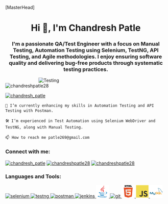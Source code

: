 [MasterHead]
<h1 align="center">Hi 👋, I'm Chandresh Patle</h1> <h3 align="center">I'm a passionate QA/Test Engineer with a focus on Manual Testing, Automation Testing using Selenium, TestNG, API Testing, and Agile methodologies. I enjoy ensuring software quality and delivering bug-free products through systematic testing practices.</h3> <img align="right" alt="Testing" width="400" src="https://d3ansictanv2wj.cloudfront.net/NEX/51f80c2e-b078-11e8-a9a5-9bfb351a1b1c/selenium-suits-project.gif"> <p align="left"> <img src="https://komarev.com/ghpvc/?username=chandreshpatle28&label=Profile%20views&color=0e75b6&style=flat" alt="chandreshpatle28" /> </p> <p align="left"> <a href="https://twitter.com/chandresh_patle" target="blank"><img src="https://img.shields.io/twitter/follow/chandresh_patle?logo=twitter&style=for-the-badge" alt="chandresh_patle" /></a> </p>

    🌱 I’m currently enhancing my skills in Automation Testing and API Testing with Postman.

    🛠 I’m experienced in Test Automation using Selenium WebDriver and TestNG, along with Manual Testing.

    📫 How to reach me patle269@gmail.com

<h3 align="left">Connect with me:</h3> <p align="left"> <a href="https://twitter.com/chandresh_patle" target="blank"><img align="center" src="https://raw.githubusercontent.com/rahuldkjain/github-profile-readme-generator/master/src/images/icons/Social/twitter.svg" alt="chandresh_patle" height="30" width="40" /></a> <a href="https://linkedin.com/in/chandreshpatle28" target="blank"><img align="center" src="https://raw.githubusercontent.com/rahuldkjain/github-profile-readme-generator/master/src/images/icons/Social/linked-in-alt.svg" alt="chandreshpatle28" height="30" width="40" /></a> <a href="https://instagram.com/chandreshpatle28" target="blank"><img align="center" src="https://raw.githubusercontent.com/rahuldkjain/github-profile-readme-generator/master/src/images/icons/Social/instagram.svg" alt="chandreshpatle28" height="30" width="40" /></a> </p> <h3 align="left">Languages and Tools:</h3> <p align="left"> <a href="https://www.selenium.dev/" target="_blank" rel="noreferrer"> <img src="https://www.vectorlogo.zone/logos/selenium/selenium-icon.svg" alt="selenium" width="40" height="40"/> </a> <a href="https://testng.org/doc/" target="_blank" rel="noreferrer"> <img src="https://raw.githubusercontent.com/techxpertSoham/Techxpert-Soham-Website/master/Images/testng.png" alt="testng" width="40" height="40"/> </a> <a href="https://www.postman.com/" target="_blank" rel="noreferrer"> <img src="https://www.vectorlogo.zone/logos/getpostman/getpostman-icon.svg" alt="postman" width="40" height="40"/> </a> <a href="https://www.jenkins.io" target="_blank" rel="noreferrer"> <img src="https://www.vectorlogo.zone/logos/jenkins/jenkins-icon.svg" alt="jenkins" width="40" height="40"/> </a> <a href="https://www.java.com" target="_blank" rel="noreferrer"> <img src="https://raw.githubusercontent.com/devicons/devicon/master/icons/java/java-original.svg" alt="java" width="40" height="40"/> </a> <a href="https://git-scm.com/" target="_blank" rel="noreferrer"> <img src="https://www.vectorlogo.zone/logos/git-scm/git-scm-icon.svg" alt="git" width="40" height="40"/> </a> <a href="https://developer.mozilla.org/en-US/docs/Web/HTML" target="_blank" rel="noreferrer"> <img src="https://raw.githubusercontent.com/devicons/devicon/master/icons/html5/html5-original-wordmark.svg" alt="html5" width="40" height="40"/> </a> <a href="https://developer.mozilla.org/en-US/docs/Web/JavaScript" target="_blank" rel="noreferrer"> <img src="https://raw.githubusercontent.com/devicons/devicon/master/icons/javascript/javascript-original.svg" alt="javascript" width="40" height="40"/> </a> <a href="https://www.mysql.com/" target="_blank" rel="noreferrer"> <img src="https://raw.githubusercontent.com/devicons/devicon/master/icons/mysql/mysql-original-wordmark.svg" alt="mysql" width="40" height="40"/> </a> </p>
